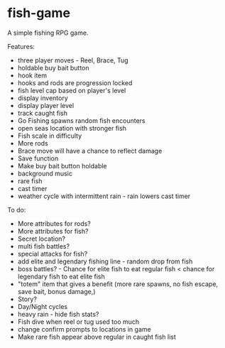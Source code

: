 # fish-game
A simple fishing RPG game.

Features:
- three player moves - Reel, Brace, Tug
- holdable buy bait button
- hook item
- hooks and rods are progression locked
- fish level cap based on player's level 
- display inventory
- display player level
- track caught fish
- Go Fishing spawns random fish encounters
- open seas location with stronger fish
- Fish scale in difficulty
- More rods
- Brace move will have a chance to reflect damage
- Save function
- Make buy bait button holdable
- background music
- rare fish
- cast timer
- weather cycle with intermittent rain - rain lowers cast timer

To do: 
- More attributes for rods?
- More attributes for fish?
- Secret location?
- multi fish battles?
- special attacks for fish?
- add elite and legendary fishing line - random drop from fish
- boss battles? - Chance for elite fish to eat regular fish < chance for legendary fish to eat elite fish
- "totem" item that gives a benefit (more rare spawns, no fish escape, save bait, bonus damage,)
- Story?
- Day/Night cycles
- heavy rain - hide fish stats?
- Fish dive when reel or tug used too much
- change confirm prompts to locations in game
- Make rare fish appear above regular in caught fish list
